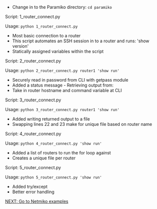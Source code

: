 - Change in to the Paramiko directory: ```cd paramiko```

Script: 1_router_connect.py

Usage: ```python 1_router_connect.py```

- Most basic connection to a router
- This script automates an SSH session in to a router and runs: 'show version'
- Statically assigned variables within the script

Script: 2_router_connect.py

Usage: ```python 2_router_connect.py router1 'show run'```

- Securely read in password from CLI with getpass module
- Added a status message - Retrieving output from:
- Take in router hostname and command variable at CLI

Script: 3_router_connect.py

Usage: ```python 3_router_connect.py router1 'show run'```

- Added writing returned output to a file
- Swapping lines 22 and 23 make for unique file based on router name

Script: 4_router_connect.py

Usage: ```python 4_router_connect.py 'show run'```

- Added a list of routers to run the for loop against
- Creates a unique file per router

Script: 5_router_connect.py

Usage: ```python 5_router_connect.py 'show run'```

- Added try/except
- Better error handling

 [NEXT: Go to Netmiko examples](https://github.com/mikesaur/public/tree/master/Python_101/netmiko)
